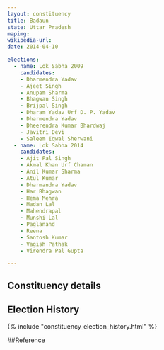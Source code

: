 ```yaml
---
layout: constituency
title: Badaun
state: Uttar Pradesh
mapimg: 
wikipedia-url: 
date: 2014-04-10

elections: 
  - name: Lok Sabha 2009
    candidates: 
    - Dharmendra Yadav 
    - Ajeet Singh 
    - Anupam Sharma 
    - Bhagwan Singh 
    - Brijpal Singh 
    - Dharam Yadav Urf D. P. Yadav 
    - Dharmendra Yadav 
    - Dheerendra Kumar Bhardwaj 
    - Javitri Devi 
    - Saleem Iqwal Sherwani  
  - name: Lok Sabha 2014
    candidates: 
    - Ajit Pal Singh 
    - Akmal Khan Urf Chaman 
    - Anil Kumar Sharma 
    - Atul Kumar 
    - Dharmandra Yadav 
    - Har Bhagwan 
    - Hema Mehra 
    - Madan Lal 
    - Mahendrapal 
    - Munshi Lal 
    - Paglanand 
    - Reena 
    - Santosh Kumar 
    - Vagish Pathak 
    - Virendra Pal Gupta  

---
```


## Constituency details


## Election History
{% include "constituency_election_history.html" %}

##Reference
